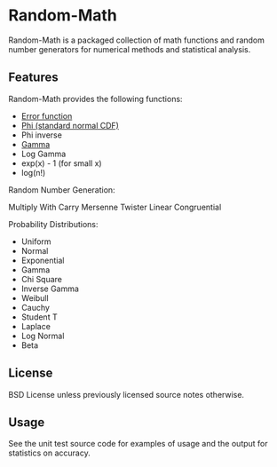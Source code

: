 Random-Math
============

Random-Math is a packaged collection of math functions and random number generators for numerical
methods and statistical analysis.

Features
--------

Random-Math provides the following functions:

- [Error function](http://en.wikipedia.org/wiki/Error_function)
- [Phi (standard normal CDF)](http://en.wikipedia.org/wiki/Cumulative_distribution_function)
- Phi inverse
- [Gamma](http://en.wikipedia.org/wiki/Gamma_function)
- Log Gamma
- exp(x) - 1 (for small x)
- log(n!)

Random Number Generation:

Multiply With Carry
Mersenne Twister
Linear Congruential

Probability Distributions:

- Uniform
- Normal
- Exponential
- Gamma
- Chi Square
- Inverse Gamma
- Weibull
- Cauchy
- Student T
- Laplace
- Log Normal
- Beta

License
-------

BSD License unless previously licensed source notes otherwise.


Usage
-----

See the unit test source code for examples of usage and the output for statistics on accuracy.
